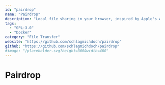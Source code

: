 ```yaml
---
id: "pairdrop"
name: "Pairdrop"
description: "Local file sharing in your browser, inspired by Apple's AirDrop (fork of Snapdrop)."
tags:
  - "GPL-3.0"
  - "Docker"
category: "File Transfer"
website: "https://github.com/schlagmichdoch/pairdrop"
github: "https://github.com/schlagmichdoch/pairdrop"
#image: "/placeholder.svg?height=300&width=400"
---
```


# Pairdrop
